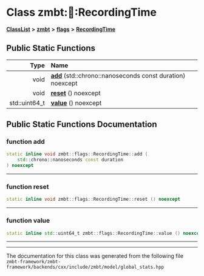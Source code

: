

# Class zmbt::flags::RecordingTime



[**ClassList**](annotated.md) **>** [**zmbt**](namespacezmbt.md) **>** [**flags**](namespacezmbt_1_1flags.md) **>** [**RecordingTime**](classzmbt_1_1flags_1_1RecordingTime.md)












































## Public Static Functions

| Type | Name |
| ---: | :--- |
|  void | [**add**](#function-add) (std::chrono::nanoseconds const duration) noexcept<br> |
|  void | [**reset**](#function-reset) () noexcept<br> |
|  std::uint64\_t | [**value**](#function-value) () noexcept<br> |


























## Public Static Functions Documentation




### function add 

```C++
static inline void zmbt::flags::RecordingTime::add (
    std::chrono::nanoseconds const duration
) noexcept
```




<hr>



### function reset 

```C++
static inline void zmbt::flags::RecordingTime::reset () noexcept
```




<hr>



### function value 

```C++
static inline std::uint64_t zmbt::flags::RecordingTime::value () noexcept
```




<hr>

------------------------------
The documentation for this class was generated from the following file `zmbt-framework/zmbt-framework/backends/cxx/include/zmbt/model/global_stats.hpp`

